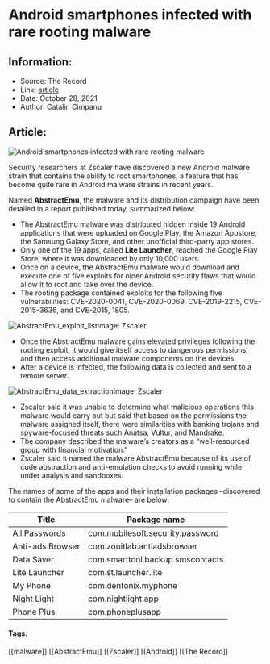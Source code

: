 # Android smartphones infected with rare rooting malware
### 

## Information:
+ Source: The Record
+ Link: [article](https://therecord.media/android-smartphones-infected-with-rare-rooting-malware/)
+ Date: October 28, 2021
+ Author: Catalin Cimpanu


## Article:
![Android smartphones infected with rare rooting malware](https://therecord.media/wp-content/uploads/2021/10/abstract-emu-ostrich.jpg)

Security researchers at Zscaler have discovered a new Android malware strain that contains the ability to root smartphones, a feature that has become quite rare in Android malware strains in recent years.


Named **AbstractEmu**, the malware and its distribution campaign have been detailed in a report published today, summarized below:


* The AbstractEmu malware was distributed hidden inside 19 Android applications that were uploaded on Google Play, the Amazon Appstore, the Samsung Galaxy Store, and other unofficial third-party app stores.
* Only one of the 19 apps, called **Lite Launcher**, reached the Google Play Store, where it was downloaded by only 10,000 users.
* Once on a device, the AbstractEmu malware would download and execute one of five exploits for older Android security flaws that would allow it to root and take over the device.
* The rooting package contained exploits for the following five vulnerabilities: CVE-2020-0041, CVE-2020-0069, CVE-2019-2215, CVE-2015-3636, and CVE-2015, 1805.


![AbstractEmu_exploit_list](https://www-therecord.recfut.com/wp-content/uploads/2021/10/AbstractEmu_exploit_list.png)Image: Zscaler
* Once the AbstractEmu malware gains elevated privileges following the rooting exploit, it would give itself access to dangerous permissions, and then access additional malware components on the devices.
* After a device is infected, the following data is collected and sent to a remote server.


![AbstractEmu_data_extraction](https://www-therecord.recfut.com/wp-content/uploads/2021/10/AbstractEmu_data_extraction.png)Image: Zscaler
* Zscaler said it was unable to determine what malicious operations this malware would carry out but said that based on the permissions the malware assigned itself, there were similarities with banking trojans and spyware-focused threats such Anatsa, Vultur, and Mandrake.
* The company described the malware’s creators as a “well-resourced group with financial motivation.”
* Zscaler said it named the malware AbstractEmu because of its use of code abstraction and anti-emulation checks to avoid running while under analysis and sandboxes.


The names of some of the apps and their installation packages –discovered to contain the AbstractEmu malware– are below:




| Title | Package name |
| --- | --- |
| All Passwords | com.mobilesoft.security.password |
| Anti-ads Browser | com.zooitlab.antiadsbrowser |
| Data Saver | com.smarttool.backup.smscontacts |
| Lite Launcher | com.st.launcher.lite |
| My Phone | com.dentonix.myphone |
| Night Light | com.nightlight.app |
| Phone Plus | com.phoneplusapp |





#### Tags:
[[malware]] [[AbstractEmu]] [[Zscaler]] [[Android]] [[The Record]]
